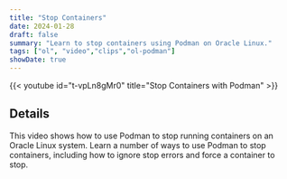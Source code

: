 ```yaml
---
title: "Stop Containers"
date: 2024-01-28
draft: false
summary: "Learn to stop containers using Podman on Oracle Linux."
tags: ["ol", "video","clips","ol-podman"]
showDate: true
---
```


{{< youtube id="t-vpLn8gMr0" title="Stop Containers with Podman" >}}

## Details

This video shows how to use Podman to stop running containers on an Oracle Linux system. Learn a number of ways to use Podman to stop containers, including how to ignore stop errors and force a container to stop.